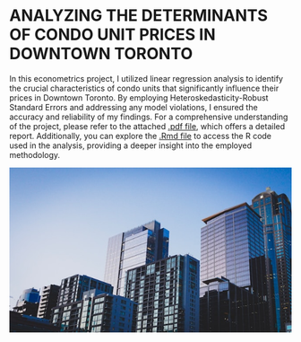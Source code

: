 # ANALYZING THE DETERMINANTS OF CONDO UNIT PRICES IN DOWNTOWN TORONTO

In this econometrics project, I utilized linear regression analysis to identify the crucial characteristics of condo units that significantly influence their prices in Downtown Toronto. By employing Heteroskedasticity-Robust Standard Errors and addressing any model violations, I ensured the accuracy and reliability of my findings. For a comprehensive understanding of the project, please refer to the attached [.pdf file](R_Abbasi_U_Condo_Unit_Project.pdf), which offers a detailed report. Additionally, you can explore the [.Rmd file](Abbasi_U_Condo_Unit_RCode.Rmd) to access the R code used in the analysis, providing a deeper insight into the employed methodology.

<p align="center"><img src="P_Condo.jpg" /> </p>
